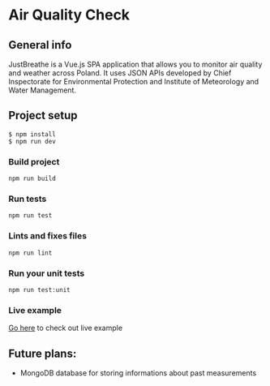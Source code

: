 # Air Quality Check 

## General info
JustBreathe is a Vue.js SPA application that allows you to monitor air quality and weather across Poland. It uses JSON APIs developed by Chief Inspectorate for Environmental Protection and Institute of Meteorology and Water Management.



## Project setup

```
$ npm install
$ npm run dev
```
### Build project
```
npm run build
```

### Run tests
```
npm run test
```

### Lints and fixes files
```
npm run lint
```

### Run your unit tests
```
npm run test:unit
```
### Live example
<a href="https://just-breathe-app.netlify.app">Go here</a> to check out live example
## Future plans:
* MongoDB database for storing informations about past measurements
